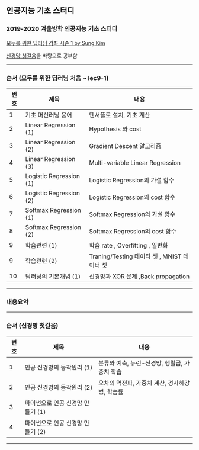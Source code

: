 ## 인공지능 기초 스터디

### 2019-2020 겨울방학 인공지능 기초 스터디 
[모두를 위한 딥러닝 강좌 시즌 1 by Sung Kim](https://www.youtube.com/playlist?list=PLlMkM4tgfjnLSOjrEJN31gZATbcj_MpUm) 

[신경망 첫걸음](http://www.hanbit.co.kr/store/books/look.php?p_code=B1910379076)을 바탕으로 공부함 

<hr>

### 순서 (모두를 위한 딥러닝 처음 ~ lec9-1)

번호|제목|내용
-|-|-
1|기초 머신러닝 용어|텐서플로 설치, 기초 계산
2|Linear Regression (1)|Hypothesis 와 cost 
3|Linear Regression (2)|Gradient Descent 알고리즘
4|Linear Regression (3)|Multi-variable Linear Regression
5|Logistic Regression (1)|Logistic Regression의 가설 함수
6|Logistic Regression (2)|Logistic Regression의 cost 함수
7|Softmax Regression (1)|Softmax Regression의 가설 함수
8|Softmax Regression (2)|Softmax Regression의 cost 함수
9|학습관련 (1)|학습 rate , Overfitting , 일반화 
9|학습관련 (2)|Traning/Testing 데이타 셋 , MNIST 데이터 셋
10|딥러닝의 기본개념 (1)| 신경망과 XOR 문제 ,Back propagation


<hr>

### 내용요약


<hr>

### 순서 (신경망 첫걸음)

번호|제목|내용
-|-|-
1|인공 신경망의 동작원리 (1)| 분류와 예측, 뉴런-신경망, 행렬곱, 가중치 학습
2|인공 신경망의 동작원리 (2)|오차의 역전파, 가중치 계산, 경사하강법, 학습률 
3|파이썬으로 인공 신경망 만들기 (1)|
4|파이썬으로 인공 신경망 만들기 (2)|

<hr>

### 



